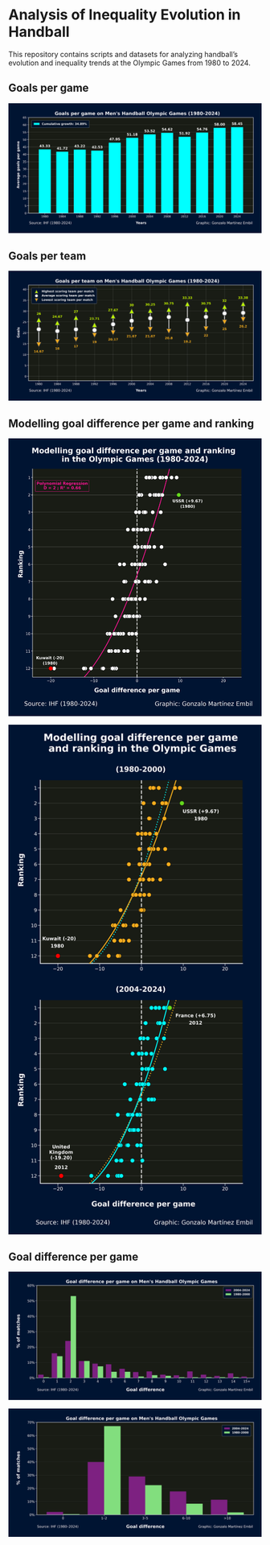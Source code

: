 # Analysis of Inequality Evolution in Handball


This repository contains scripts and datasets for analyzing handball’s evolution and inequality trends at the Olympic Games from 1980 to 2024.


## Goals per game

![Goals per game](Visuals/Goalspergame_Men'sHandball_OlympicGames_(1980-2024).png)


## Goals per team

![Goals per team](Visuals/Goalsperteam_Men'sHandball_OlympicGames_(1980-2024).png)


## Modelling goal difference per game and ranking

![Modelling goal difference per game and ranking1](Visuals/Modelling_goaldifferencepergame_ranking_OlympicGames(1980-2024).png)

![Modelling goal difference per game and ranking2](Visuals/Modelling_goaldifferencepergame_ranking_OlympicGames.png)

## Goal difference per game

![1](Visuals/Goaldiff.png)

![2](Visuals/Grouped_Goaldifferencepergame_Men'sHandball_OlympicGames.png)
